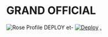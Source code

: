 

# GRAND OFFICIAL
![Rose Profile](https://telegra.ph/file/96c6f0def6ab4846424a1.jpg)
DEPLOY et- [![Deploy](https://www.herokucdn.com/deploy/button.svg)](https://heroku.com/deploy?template=https://github.com/Drmehmetaktassxzzz/LUNA-ROBOT)
[.](https://heroku.com/deploy)
